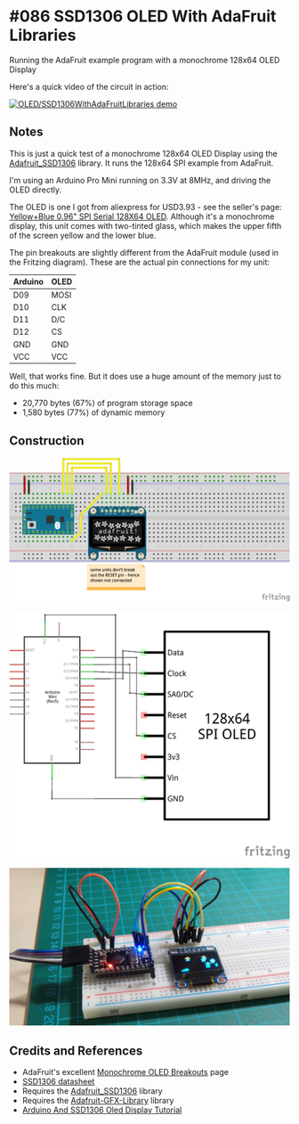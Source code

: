 # #086 SSD1306 OLED With AdaFruit Libraries

Running the AdaFruit example program with a monochrome 128x64 OLED Display

Here's a quick video of the circuit in action:

[![OLED/SSD1306WithAdaFruitLibraries demo](https://img.youtube.com/vi/A-Yeba9-Y1I/0.jpg)](https://www.youtube.com/watch?v=A-Yeba9-Y1I)

## Notes

This is just a quick test of a monochrome 128x64 OLED Display using the [Adafruit_SSD1306](https://github.com/adafruit/Adafruit_SSD1306) library.
It runs the 128x64 SPI example from AdaFruit.

I'm using an Arduino Pro Mini running on 3.3V at 8MHz, and driving the OLED directly.

The OLED is one I got from aliexpress for USD3.93 - see the seller's page:
[Yellow+Blue 0.96" SPI Serial 128X64 OLED](https://www.aliexpress.com/item/M89-Free-Shipping-Yellow-Blue-0-96-SPI-Serial-128X64-OLED-LCD-Display-Module-for-Arduino/32245505493.html).
Although it's a monochrome display, this unit comes with two-tinted glass, which makes the upper fifth of the screen yellow and the lower blue.

The pin breakouts are slightly different from the AdaFruit module (used in the Fritzing diagram). These are the actual pin connections for my unit:

| Arduino | OLED |
|---------|------|
| D09     | MOSI |
| D10     | CLK  |
| D11     | D/C  |
| D12     | CS   |
| GND     | GND  |
| VCC     | VCC  |

Well, that works fine. But it does use a huge amount of the memory just to do this much:

* 20,770 bytes (67%) of program storage space
* 1,580 bytes (77%) of dynamic memory

## Construction

![The Breadboard](./assets/SSD1306WithAdaFruitLibraries_bb.jpg?raw=true)

![The Schematic](./assets/SSD1306WithAdaFruitLibraries_schematic.jpg?raw=true)

![The Build](./assets/SSD1306WithAdaFruitLibraries_build.jpg?raw=true)

## Credits and References

* AdaFruit's excellent [Monochrome OLED Breakouts](https://learn.adafruit.com/monochrome-oled-breakouts/overview) page
* [SSD1306 datasheet](https://www.adafruit.com/datasheets/SSD1306.pdf)
* Requires the [Adafruit_SSD1306](https://github.com/adafruit/Adafruit_SSD1306) library
* Requires the [Adafruit-GFX-Library](https://github.com/adafruit/Adafruit-GFX-Library) library
* [Arduino And SSD1306 Oled Display Tutorial](https://www.youtube.com/watch?v=mggDYVzS-Xs)

